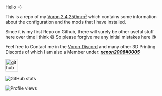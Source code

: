 Hello =)

This is a repo of my <u>Voron 2.4 250mm²</u> which contains some information about the configuration and the mods that I have installed.

Since it is my first Repo on Github, there will surely be other useful stuff here over time i think 😅
So please forgive me any initial mistakes here 😘

Feel free to Contact me in the [Voron Discord](https://discord.gg/voron) and many other 3D Printing Discords of which I am also a Member under: ***<u>xenon2008#0005</u>***









[<img src='https://cdn.jsdelivr.net/npm/simple-icons@3.0.1/icons/github.svg' alt='github' height='40'>](https://github.com/xenon2008)  

![GitHub stats](https://github-readme-stats.vercel.app/api?username=xenon2008&show_icons=true)  

![Profile views](https://gpvc.arturio.dev/xenon2008)  

